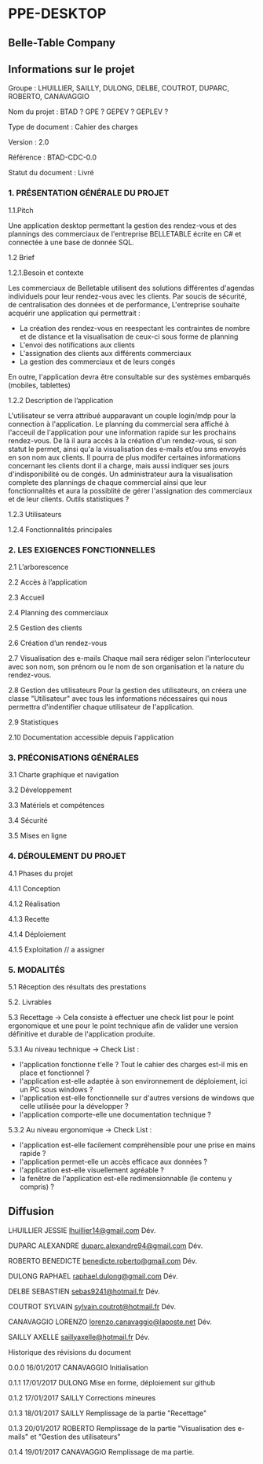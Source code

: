 # PPE-DESKTOP
## Belle-Table Company

## Informations sur le projet
Groupe :  	LHUILLIER, SAILLY, DULONG, DELBE, COUTROT, DUPARC, ROBERTO, CANAVAGGIO 

Nom du projet :  	BTAD ? GPE ? GEPEV ? GEPLEV ?

Type de document :  	Cahier des charges  

Version :  	2.0

Référence :  	BTAD-CDC-0.0

Statut du document :  	Livré


### 1. PRÉSENTATION GÉNÉRALE DU PROJET
 

1.1.Pitch

Une application desktop permettant la gestion des rendez-vous et des plannings des commerciaux de l'entreprise BELLETABLE écrite en C# et connectée à une base de donnée SQL.

1.2 Brief

1.2.1.Besoin et contexte

Les commerciaux de Belletable utilisent des solutions différentes d'agendas individuels pour leur rendez-vous avec les clients. Par soucis de sécurité, de centralisation des données et de performance, L'entreprise souhaite acquérir une application qui permettrait :
- La création des rendez-vous en reespectant les contraintes de nombre et de distance et la visualisation de ceux-ci sous forme de planning 
- L'envoi des notifications aux clients
- L'assignation des clients aux différents commerciaux
- La gestion des commerciaux et de leurs congés

En outre, l'application devra être consultable sur des systèmes embarqués (mobiles, tablettes)

1.2.2 Description de l’application

L'utilisateur se verra attribué aupparavant un couple login/mdp pour la connection à l'application. 
Le planning du commercial sera affiché à l'acceuil de l'application pour une information rapide sur les prochains rendez-vous. De là il aura accès à la création d'un rendez-vous, si son statut le permet, ainsi qu'a la visualisation des e-mails et/ou sms envoyés en son nom aux clients.
Il pourra de plus modifer certaines informations concernant les clients dont il a charge, mais aussi indiquer ses jours d'indisponibilité ou de congés.
Un administrateur aura la visualisation complete des plannings de chaque commercial ainsi que leur fonctionnalités et aura la possiblité de gérer l'assignation des commerciaux et de leur clients. Outils statistiques ?

1.2.3 Utilisateurs

1.2.4 Fonctionnalités principales

  
### 2. LES EXIGENCES FONCTIONNELLES
 
2.1 L’arborescence
 
2.2 Accès à l’application 
 
2.3 Accueil
 
2.4 Planning des commerciaux

2.5 Gestion des clients

2.6 Création d’un rendez-vous
 
2.7 Visualisation des e-mails
    Chaque mail sera rédiger selon l'interlocuteur avec son nom, son prénom ou le nom de son organisation et la nature du rendez-vous.
    
2.8 Gestion des utilisateurs
    Pour la gestion des utilisateurs, on créera une classe "Utilisateur" avec tous les informations nécessaires qui nous permettra d'indentifier chaque utilisateur de l'application.
    
2.9 Statistiques

2.10 Documentation accessible depuis l'application
 

### 3. PRÉCONISATIONS GÉNÉRALES
 
3.1 Charte graphique et navigation
 
3.2 Développement
 
3.3 Matériels et compétences

3.4 Sécurité

3.5 Mises en ligne
 
### 4. DÉROULEMENT DU PROJET
 
4.1 Phases du projet
 
4.1.1 Conception

4.1.2 Réalisation

4.1.3 Recette

4.1.4 Déploiement

4.1.5 Exploitation // a assigner


### 5. MODALITÉS
 
5.1 Réception des résultats des prestations
                                                                                   
5.2. Livrables

5.3 Recettage
-> Cela consiste à effectuer une check list pour le point ergonomique et une pour le point technique afin de valider une version définitive et durable de l'application produite.
 
5.3.1 Au niveau technique
-> Check List :
 - l'application fonctionne t'elle ? Tout le cahier des charges est-il mis en place et fonctionnel ?
 - l'application est-elle adaptée à son environnement de déploiement, ici un PC sous windows ?
 - l'application est-elle fonctionnelle sur d'autres versions de windows que celle utilisée pour la développer ?
 - l'application comporte-elle une documentation technique ?

5.3.2 Au niveau ergonomique
-> Check List :
 - l'application est-elle facilement compréhensible pour une prise en mains rapide ?
 - l'application permet-elle un accès efficace aux données ?
 - l'application est-elle visuellement agréable ?
 - la fenêtre de l'application est-elle redimensionnable (le contenu y compris) ?

## Diffusion	   
LHUILLIER JESSIE  lhuillier14@gmail.com  Dév.	   

DUPARC ALEXANDRE duparc.alexandre94@gmail.com Dév.
 
ROBERTO BENEDICTE benedicte.roberto@gmail.com Dév. 

DULONG RAPHAEL 	raphael.dulong@gmail.com Dév.
 
DELBE SEBASTIEN  sebas9241@hotmail.fr Dév. 

COUTROT SYLVAIN	sylvain.coutrot@hotmail.fr Dév.

CANAVAGGIO LORENZO lorenzo.canavaggio@laposte.net Dév.

SAILLY AXELLE saillyaxelle@hotmail.fr Dév.

Historique	 des révisions du document
  
0.0.0	16/01/2017	CANAVAGGIO	Initialisation

0.1.1	17/01/2017	DULONG	   	Mise en forme, déploiement sur github

0.1.2	17/01/2017	SAILLY	   	Corrections mineures

0.1.3 18/01/2017	SAILLY	   	Remplissage de la partie "Recettage"

0.1.3 20/01/2017 ROBERTO    Remplissage de la partie "Visualisation des e-mails" et "Gestion des utilisateurs"

0.1.4 19/01/2017 CANAVAGGIO Remplissage de ma partie.
